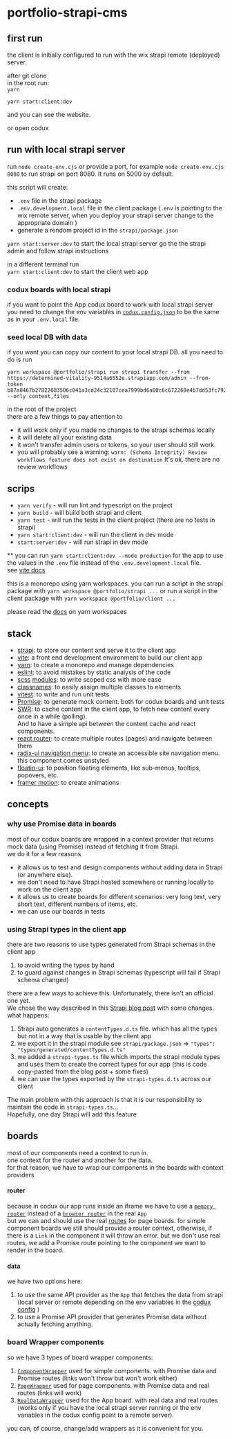 # portfolio-strapi-cms

## first run

the client is initially configured to run with the wix strapi remote (deployed) server.

after git clone  
in the root run:  
`yarn`

`yarn start:client:dev`

and you can see the website.

or open codux

## run with local strapi server

run `node create-env.cjs` or provide a port, for example `node create-env.cjs 8080` to run strapi on port 8080. It runs on 5000 by default.

this script will create:

- `.env` file in the strapi package
- `.env.development.local` file in the client package (`.env` is pointing to the wix remote server, when you deploy your strapi server change to the appropriate domain )
- generate a rendom project id in the `strapi/package.json`

`yarn start:server:dev` to start the local strapi server
go the the strapi admin and follow strapi instructions

in a different terminal run  
`yarn start:client:dev` to start the client web app

### codux boards with local strapi

if you want to point the App codux board to work with local strapi server you need to change the env variables in [`codux.config.json`](codux.config.json) to be the same as in your `.env.local` file.

### seed local DB with data

if you want you can copy our content to your local strapi DB.
all you need to do is run

```
yarn workspace @portfolio/strapi run strapi transfer --from https://determined-vitality-9514a6552e.strapiapp.com/admin --from-token b87a8467b27822083506c041a3cd24c32107cea7999bd6a00c6c672268e4b7dd53fc7920d3ffeed9d30d029103230f297890d3ff5948fe13a9fdc9711e12094388f4ae901a4634f2f175c191a6cf7be7c664570afc33345f51dc0765b3e0b517860ab5efdda8737a86fa119c080ae7ed16ef73f8b432474349b90672abe8e0d7 --only content,files
```

in the root of the project.  
there are a few things to pay attention to

- it will work only if you made no changes to the strapi schemas locally
- it will delete all your existing data
- it won't transfer admin users or tokens, so your user should still work.
- you will probably see a warning: `warn: (Schema Integrity) Review workflows feature does not exist on destination` It's ok. there are no review workflows

## scrips

- `yarn verify` - will run lint and typescript on the project
- `yarn build` - will build both strapi and client
- `yarn test` - will run the tests in the client project (there are no tests in strapi)
- `yarn start:client:dev` - will run the client in dev mode
- `start:server:dev` - will run strapi in dev mode

\*\* you can run `yarn start:client:dev --mode production` for the app to use the values in the `.env` file instead of the `.env.development.local` file.  
see [vite docs](https://vitejs.dev/guide/env-and-mode#env-files)

this is a monorepo using yarn workspaces.
you can run a script in the strapi package with `yarn workspace @portfolio/strapi ...`
or run a script in the client package with `yarn workspace @portfolio/client ...`

please read the [docs](https://classic.yarnpkg.com/en/docs/workspaces) on yarn workspaces

## stack

- [strapi](https://docs.strapi.io/): to store our content and serve it to the client app
- [vite](https://vitejs.dev/): a front end development environment to build our client app
- [yarn](https://classic.yarnpkg.com/en/docs/workspaces): to create a monorepo and manage dependencies
- [eslint](https://eslint.org/): to avoid mistakes by static analysis of the code
- [scss](https://sass-lang.com/guide/) [modules](https://github.com/css-modules/css-modules): to write scoped css with more ease
- [classnames](https://github.com/JedWatson/classnames): to easily assign multiple classes to elements
- [vitest](https://vitest.dev/guide/): to write and run unit tests
- [Promise](https://fakejs.dev/): to generate mock content. both for codux boards and unit tests
- [SWR](https://swr.vercel.app/docs/getting-started): to cache content in the client app, to fetch new content every once in a while (polling).  
  And to have a simple api between the content cache and react components.
- [react router](https://reactrouter.com/en/main): to create multiple routes (pages) and navigate between them
- [radix-ui navigation menu](https://www.radix-ui.com/primitives/docs/components/navigation-menu): to create an accessible site navigation menu. this component comes unstyled
- [floatin-ui](https://floating-ui.com/docs/react): to position floating elements, like sub-menus, tooltips, popovers, etc.
- [framer motion](https://www.framer.com/motion/animation/): to create animations

## concepts

### why use Promise data in boards

most of our codux boards are wrapped in a context provider that returns mock data (using Promise) instead of fetching it from Strapi.  
we do it for a few reasons

- it allows us to test and design components without adding data in Strapi (or anywhere else).
- we don't need to have Strapi hosted somewhere or running locally to work on the client app.
- it allows us to create boards for different scenarios: very long text, very short text, different numbers of items, etc.
- we can use our boards in tests

### using Strapi types in the client app

there are two reasons to use types generated from Strapi schemas in the client app

1. to avoid writing the types by hand
2. to guard against changes in Strapi schemas (typescript will fail if Strapi schema changed)

there are a few ways to achieve this. Unfortunately, there isn't an official one yet.  
We chose the way described in this [Strapi blog post](https://strapi.io/blog/improve-your-frontend-experience-with-strapi-types-and-type-script) with some changes.  
what happens:

1. Strapi auto generates a `contentTypes.d.ts` file. which has all the types but not in a way that is usable by the client app
2. we export it in the strapi module see `strapi/package.json` => `"types": "types/generated/contentTypes.d.ts"`
3. we added a `strapi-types.ts` file which imports the strapi module types and uses them to create the correct types for our app (this is code copy-pasted from the blog post + some fixes)
4. we can use the types exported by the `strapi-types.d.ts` across our client

The main problem with this approach is that it is our responsibility to maintain the code in `strapi-types.ts`...  
Hopefully, one day Strapi will add this feature

## boards

most of our components need a context to run in.  
one context for the router and another for the data.  
for that reason, we have to wrap our components in the boards with context providers

#### router

because in codux our app runs inside an iframe we have to use a [`memory router`](https://reactrouter.com/en/main/routers/create-memory-router) instead of a [`browser router`](https://reactrouter.com/en/main/routers/create-browser-router) in the real `App`  
but we can and should use the real [routes](packages/client/src/router/routes.tsx) for page boards.
for simple component boards we still should provide a router context, otherwise, if there is a `Link` in the component it will throw an error. but we don't use real routes, we add a Promise route
pointing to the component we want to render in the board.

#### data

we have two options here:

1. to use the same API provider as the `App` that fetches the data from strapi (local server or remote depending on the env variables in the [codux config](codux.config.json) )
2. to use a Promise API provider that generates Promise data without actually fetching anything.

### board Wrapper components

so we have 3 types of board wrapper components:

1. [`ComponentWrapper`](packages/client/src/_codux/board-wrappers/component-wrapper.tsx) used for simple components. with Promise data and Promise routes (links won't throw but won't work either)
2. [`PageWrapper`](packages/client/src/_codux/board-wrappers/page-wrapper.tsx) used for page components. with Promise data and real routes (links will work)
3. [`RealDataWrapper`](packages/client/src/_codux/board-wrappers/real-data-wrapper.tsx) used for the App board. with real data and real routes (works only if you have the local strapi server running or the env variables in the codux config point to a remote server).

you can, of course, change/add wrappers as it is convenient for you.
